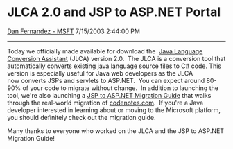 <div id="page">

# JLCA 2.0 and JSP to ASP.NET Portal

[Dan Fernandez -
MSFT](https://social.msdn.microsoft.com/profile/Dan%20Fernandez%20-%20MSFT)
7/15/2003 2:44:00 PM

-----

<div id="content">

Today we officially made available for download the  [Java Language
Conversion
Assistant](http://msdn.microsoft.com/vstudio/downloads/tools/jlca/)
(JLCA) version 2.0.  The JLCA is a conversion tool that automatically
converts existing java language source files to C\# code. This version
is especially useful for Java web developers as the JLCA now converts
JSPs and servlets to ASP.NET.  You can expect around 80-90% of your code
to migrate without change.  In addition to launching the tool, we're
also launching a [JSP to ASP.NET Migration
Guide](http://msdn.microsoft.com/asp.net/using/migrating/jspmig/default.aspx)
that walks through the real-world migration of
[codenotes.com](http://www.codenotes.com).  If you're a Java developer
interested in learning about or moving to the Microsoft platform, you
should definitely check out the migration guide.

Many thanks to everyone who worked on the JLCA and the JSP to ASP.NET
Migration Guide\!

</div>

</div>
